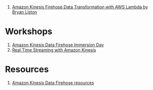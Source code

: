 
1. [Amazon Kinesis Firehose Data Transformation with AWS Lambda by Bryan Liston](https://aws.amazon.com/blogs/compute/amazon-kinesis-firehose-data-transformation-with-aws-lambda/)


# Workshops

1. [Amazon Kinesis Data Firehose Immersion Day](https://catalog.us-east-1.prod.workshops.aws/workshops/32e6bc9a-5c03-416d-be7c-4d29f40e55c4/en-US)
2. [Real Time Streaming with Amazon Kinesis](https://catalog.workshops.aws/real-time-streaming-with-kinesis/en-US)

# Resources

1. [Amazon Kinesis Data Firehose resources](https://aws.amazon.com/kinesis/data-firehose/resources/)